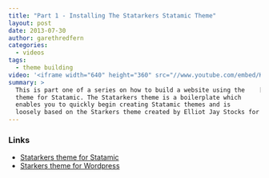 ```yaml
---
title: "Part 1 - Installing The Statarkers Statamic Theme"
layout: post
date: 2013-07-30
author: garethredfern
categories:
  - videos
tags:
  - theme building
video: '<iframe width="640" height="360" src="//www.youtube.com/embed/KtUtDVMKWvM" frameborder="0" allowfullscreen></iframe>'
summary: >
  This is part one of a series on how to build a website using the    [Statarkers](http://www.statamicthemes.com/themes/statarkers-theme)
  theme for Statamic. The Statarkers theme is a boilerplate which
  enables you to quickly begin creating Statamic themes and is
  loosely based on the Starkers theme created by Elliot Jay Stocks for Wordpress.
---
```

### Links
- [Statarkers theme for Statamic](http://www.statamicthemes.com/themes/statarkers-theme)
- [Starkers theme for Wordpress](http://elliotjaystocks.com/blog/starkers-3)

